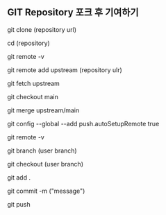 ## GIT Repository 포크 후 기여하기

git clone (repository url)

cd (repository)

git remote -v

git remote add upstream (repository ulr)

git fetch upstream

git checkout main

git merge upstream/main

git config --global --add push.autoSetupRemote true

git remote -v

git branch (user branch)

git checkout (user branch)

git add .

git commit -m ("message")

git push

